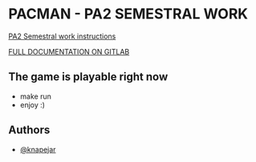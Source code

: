 # PACMAN - PA2 SEMESTRAL WORK


[PA2 Semestral work instructions](https://courses.fit.cvut.cz/BI-PA2/semestral.html)


[FULL DOCUMENTATION ON GITLAB](https://gitlab.fit.cvut.cz/BI-PA2/B212/BI/knapejar/tree/master/docs/html)




## The game is playable right now

- make run
- enjoy :)




## Authors

- [@knapejar](https://gitlab.fit.cvut.cz/knapejar)

